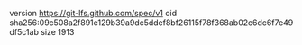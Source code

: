 version https://git-lfs.github.com/spec/v1
oid sha256:09c508a2f891e129b39a9dc5ddef8bf26115f78f368ab02c6dc6f7e49df5c1ab
size 1913
